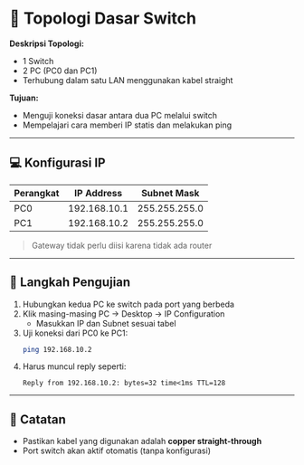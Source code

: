 # 🧷 Topologi Dasar Switch

**Deskripsi Topologi:**
- 1 Switch
- 2 PC (PC0 dan PC1)
- Terhubung dalam satu LAN menggunakan kabel straight

**Tujuan:**
- Menguji koneksi dasar antara dua PC melalui switch
- Mempelajari cara memberi IP statis dan melakukan ping

---

## 💻 Konfigurasi IP

| Perangkat | IP Address     | Subnet Mask       |
|-----------|----------------|-------------------|
| PC0       | 192.168.10.1   | 255.255.255.0     |
| PC1       | 192.168.10.2   | 255.255.255.0     |

> Gateway tidak perlu diisi karena tidak ada router

---

## 🧪 Langkah Pengujian

1. Hubungkan kedua PC ke switch pada port yang berbeda
2. Klik masing-masing PC → Desktop → IP Configuration
   - Masukkan IP dan Subnet sesuai tabel
3. Uji koneksi dari PC0 ke PC1:
   ```bash
   ping 192.168.10.2
   ```
4. Harus muncul reply seperti:
   ```
   Reply from 192.168.10.2: bytes=32 time<1ms TTL=128
   ```


---

## 📌 Catatan
- Pastikan kabel yang digunakan adalah **copper straight-through**
- Port switch akan aktif otomatis (tanpa konfigurasi)
